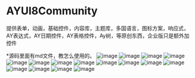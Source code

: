 # AYUI8Community
提供表单，动画，基础控件，内容库，主题库，多国语言，图标方案，响应式，AY表达式，AY日期控件，AY表格控件，Ay树，等原创东西，企业版只是额外加控件

*源码里面有md文件，教怎么使用的。
![image](https://user-images.githubusercontent.com/11953271/158342962-6e0aed06-544f-4f92-b4f2-37019fe10b94.png)
![image](https://user-images.githubusercontent.com/11953271/158342989-dda896d7-f8fa-4d3d-b43d-73a39b1a4ca5.png)
![image](https://user-images.githubusercontent.com/11953271/158343034-b23d8878-4b4a-4ee0-b159-4f40fd803eb5.png)
![image](https://user-images.githubusercontent.com/11953271/158343124-fce0a741-ebe4-4a33-b665-c7d703c354ec.png)
![image](https://user-images.githubusercontent.com/11953271/158343148-b0e74884-61bf-4b18-bf9f-19cbdab0094b.png)
![image](https://user-images.githubusercontent.com/11953271/158343167-4f7aaa1f-259c-49f7-bdc3-25a2401a95e6.png)
![image](https://user-images.githubusercontent.com/11953271/158343189-6e8d12ec-3c20-4cda-8700-2918590c0425.png)
![image](https://user-images.githubusercontent.com/11953271/158343220-d6b51d23-5aac-49e9-aa40-4163925c99a5.png)
![image](https://user-images.githubusercontent.com/11953271/158343240-10791355-49af-4453-837f-a305c444717a.png)
![image](https://user-images.githubusercontent.com/11953271/158343259-d7b61ae6-e191-4d97-b120-03c77247ff59.png)
![image](https://user-images.githubusercontent.com/11953271/158343321-af85c488-683a-4484-b2bc-bf83ea396d36.png)
![image](https://user-images.githubusercontent.com/11953271/158343407-6d4998f1-12ec-4b99-97e2-f2d04c0b4af4.png)
![image](https://user-images.githubusercontent.com/11953271/158343457-0417e539-df2e-425e-bd81-bbb82bf4bec8.png)
![image](https://user-images.githubusercontent.com/11953271/158343479-f763cc29-bff8-46d4-8556-09e7a5eb426f.png)
![image](https://user-images.githubusercontent.com/11953271/158343503-0b76135d-1502-4d8d-bcd3-bc2e4b9ae578.png)
![image](https://user-images.githubusercontent.com/11953271/158343576-fac315d3-bf0c-4e3f-8d89-8d3a1f0d4643.png)
